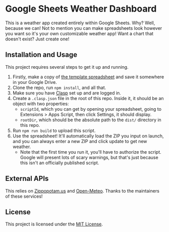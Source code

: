 # Google Sheets Weather Dashboard
This is a weather app created entirely within Google Sheets. Why? Well, because we can! Not to mention you can make spreadsheets look however you want so it's your own customizable weather app! Want a chart that doesn't exist? Just create one!

## Installation and Usage
This project requires several steps to get it up and running. 
1. Firstly, make a copy of [the template spreadsheet](https://docs.google.com/spreadsheets/d/1GiUcfSWQMCAxjBuimgX5b03_4uphjIClsd7G2R2KFRM/edit?pli=1&gid=0#gid=0) and save it somewhere in your Google Drive.
2. Clone the repo, run `npm install`, and all that.
3. Make sure you have [Clasp](https://github.com/google/clasp) set up and are logged in.
4. Create a `.clasp.json` file in the root of this repo. Inside it, it should be an object with two properties:
    - `scriptId`, which you can get by opening your spreadsheet, going to Extensions > Apps Script, then click Settings, it should display.
    - `rootDir`, which should be the absolute path to the `dist/` directory in this repo.
5. Run `npm run build` to upload this script.
6. Use the spreadsheet! It'll automatically load the ZIP you input on launch, and you can always enter a new ZIP and click update to get new weather.
    - Note that the first time you run it, you'll have to authorize the script. Google will present lots of scary warnings, but that's just because this isn't an officially published script.
      
## External APIs
This relies on [Zippopotam.us](https://zippopotam.us) and [Open-Meteo](https://open-meteo.com). Thanks to the maintainers of these services!

## License
This project is licensed under the [MIT License](LICENSE).
